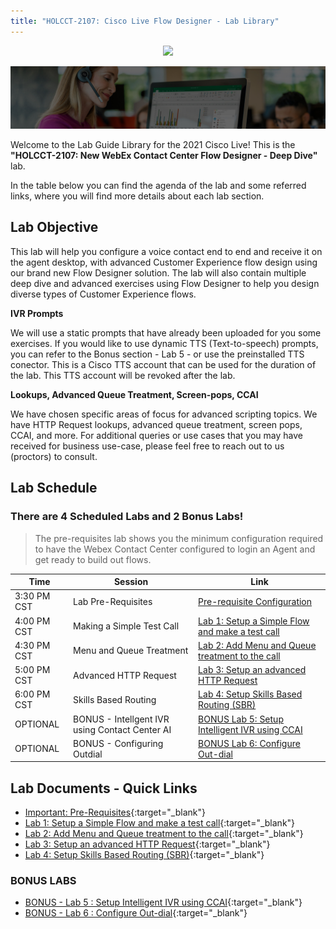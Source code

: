 ```yaml
---
title: "HOLCCT-2107: Cisco Live Flow Designer - Lab Library"
---
```

<p align="center">
  <img src="https://ayankovs-ccp-s3.s3.eu-west-3.amazonaws.com/CiscoLiveLogo.jpg">
</p>

![Banner](images/wxccbanner.jpg)

Welcome to the Lab Guide Library for the 2021 Cisco Live! This is the **"HOLCCT-2107: New WebEx Contact Center Flow Designer - Deep Dive"** lab. 

In the table below you can find the agenda of the lab and some referred links, where you will find more details about each lab section.

## Lab Objective

This lab will help you configure a voice contact end to end and receive it on the agent desktop, with advanced Customer Experience flow design using our brand new Flow Designer solution.
The lab will also contain multiple deep dive and advanced exercises using Flow Designer to help you design diverse types of Customer Experience flows.

**IVR Prompts**

We will use a static prompts that have already been uploaded for you some exercises. If you would like to use dynamic TTS (Text-to-speech) prompts, you can refer to the Bonus section - Lab 5 - or use the preinstalled TTS conector. This is a Cisco TTS account that can be used for the duration of the lab. This TTS account will be revoked after the lab.

**Lookups, Advanced Queue Treatment, Screen-pops, CCAI**

We have chosen specific areas of focus for advanced scripting topics. We have HTTP Request lookups, advanced queue treatment, screen pops, CCAI, and more. For additional queries or use cases that you may have received for business use-case, please feel free to reach out to us (proctors) to consult.

## Lab Schedule

### There are 4 Scheduled Labs and 2 Bonus Labs!

> The pre-requisites lab shows you the minimum configuration required to have the Webex Contact Center configured to login an Agent and get ready to build out flows.

| Time | Session | Link |
| ---- | ------- | ----------------- |
| 3:30 PM CST | Lab Pre-Requisites |  [Pre-requisite Configuration](labslive/prereq.md) |
| 4:00 PM CST | Making a Simple Test Call |  [Lab 1: Setup a Simple Flow and make a test call](labslive/lab1.md) |
| 4:30 PM CST | Menu and Queue Treatment | [Lab 2: Add Menu and Queue treatment to the call](labslive/lab2.md) |
| 5:00 PM CST | Advanced HTTP Request | [Lab 3: Setup an advanced HTTP Request](labslive/lab3.md)|
| 6:00 PM CST | Skills Based Routing | [Lab 4: Setup Skills Based Routing (SBR)](labslive/lab4.md) |
| OPTIONAL | BONUS - Intellgent IVR using Contact Center AI |  [BONUS Lab 5: Setup Intelligent IVR using CCAI](labslive/lab5.md) |
| OPTIONAL | BONUS - Configuring Outdial | [BONUS Lab 6: Configure Out-dial](labslive/lab6.md) |


## Lab Documents - Quick Links

* [Important: Pre-Requisites](labslive/prereq.md){:target="_blank"}
* [Lab 1: Setup a Simple Flow and make a test call](labslive/lab1.md){:target="_blank"}
* [Lab 2: Add Menu and Queue treatment to the call](labslive/lab2.md){:target="_blank"}
* [Lab 3: Setup an advanced HTTP Request](labslive/lab3.md){:target="_blank"}
* [Lab 4: Setup Skills Based Routing (SBR)](labslive/lab4.md){:target="_blank"}

### BONUS LABS

* [BONUS - Lab 5 : Setup Intelligent IVR using CCAI](labslive/lab5.md){:target="_blank"}
* [BONUS - Lab 6 : Configure Out-dial](labslive/lab6.md){:target="_blank"}
